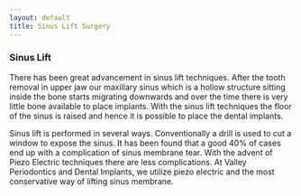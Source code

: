 ```yaml
---
layout: default
title: Sinus Lift Surgery
---
```


<div class="jumbotron">
<h3><span class="mw-headline" id="Sinus_Lift">Sinus Lift</span></h3>
<p>There has been great advancement in sinus lift techniques. After the tooth removal in upper jaw our maxillary sinus which is a hollow structure sitting inside the bone starts migrating downwards and over the time there is very little bone available to place implants. With the sinus lift techniques the floor of the sinus is raised and hence it is possible to place the dental implants.
</p><p>Sinus lift is performed in several ways. Conventionally a drill is used to cut a window to expose the sinus. It has been found that a good 40% of cases end up with a complication of sinus membrane tear.  With the advent of Piezo Electric techniques there are less complications. At Valley Periodontics and Dental Implants, we utilize piezo electric and the most conservative way of lifting sinus membrane.
</p>